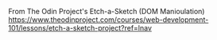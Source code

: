From The Odin Project's Etch-a-Sketch (DOM Manioulation)
https://www.theodinproject.com/courses/web-development-101/lessons/etch-a-sketch-project?ref=lnav
